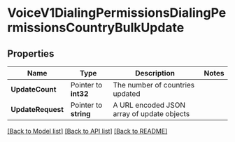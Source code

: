 # VoiceV1DialingPermissionsDialingPermissionsCountryBulkUpdate

## Properties

Name | Type | Description | Notes
------------ | ------------- | ------------- | -------------
**UpdateCount** | Pointer to **int32** | The number of countries updated |
**UpdateRequest** | Pointer to **string** | A URL encoded JSON array of update objects |

[[Back to Model list]](../README.md#documentation-for-models) [[Back to API list]](../README.md#documentation-for-api-endpoints) [[Back to README]](../README.md)


